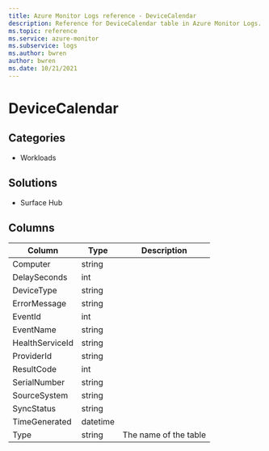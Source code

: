```yaml
---
title: Azure Monitor Logs reference - DeviceCalendar
description: Reference for DeviceCalendar table in Azure Monitor Logs.
ms.topic: reference
ms.service: azure-monitor
ms.subservice: logs
ms.author: bwren
author: bwren
ms.date: 10/21/2021
---
```


# DeviceCalendar

 

## Categories

- Workloads
## Solutions

- Surface Hub




## Columns

| Column | Type | Description |
| --- | --- | --- |
| Computer | string |  |
| DelaySeconds | int |  |
| DeviceType | string |  |
| ErrorMessage | string |  |
| EventId | int |  |
| EventName | string |  |
| HealthServiceId | string |  |
| ProviderId | string |  |
| ResultCode | int |  |
| SerialNumber | string |  |
| SourceSystem | string |  |
| SyncStatus | string |  |
| TimeGenerated | datetime |  |
| Type | string | The name of the table |
